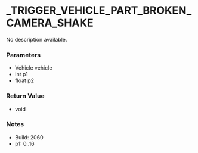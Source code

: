 # _TRIGGER_VEHICLE_PART_BROKEN_CAMERA_SHAKE

No description available.

### Parameters
* Vehicle vehicle
* int p1
* float p2

### Return Value
* void

### Notes
* Build: 2060
* p1: 0..16

